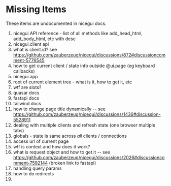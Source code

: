 # Missing Items

These items are undocumented in nicegui docs.

1. nicegui API reference - list of all methods like add_head_html, add_body_html, etc with desc
2. nicegui.client api
3. what is client.id?  see https://github.com/zauberzeug/nicegui/discussions/872#discussioncomment-5776545
4. how to get current client / state info outside @ui.page (eg keyboard callbacks)
5. nicegui.app
6. root of current element tree - what is it, how to get it, etc
7. wtf are slots?
8. quasar docs
9. fastapi docs
10. tailwind docs
11. how to change page title dynamically  -- see https://github.com/zauberzeug/nicegui/discussions/1436#discussion-5528911
12. dealing with multiple clients and refresh state (one browser multiple tabs)
13. globals - state is same across _all_ clients / connections
14. access url of current page
15. wtf is context and how does it work?
16. what is request object and how to get it -- see https://github.com/zauberzeug/nicegui/discussions/2026#discussioncomment-7592144 (broken link to fastapi)
17. handling query params
18. how to do redirects
19. 

